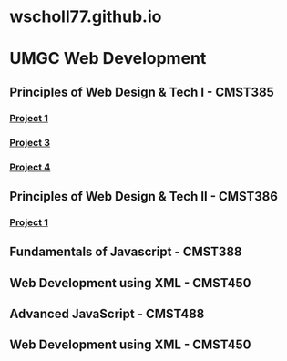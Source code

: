 # wscholl77.github.io
# UMGC Web Development 
## Principles of Web Design & Tech I - CMST385  
### [Project 1](https://wscholl77.github.io/cmst385/Project1/index.html)
### [Project 3](https://wscholl77.github.io/cmst385/Project3/index.html)
### [Project 4](https://wscholl77.github.io/cmost385/Project4/index.html)
## Principles of Web Design & Tech II - CMST386  
### [Project 1](https://wscholl77.github.io/Project1/index.html) 
## Fundamentals of Javascript - CMST388  
## Web Development using XML - CMST450  
## Advanced JavaScript - CMST488  
## Web Development using XML - CMST450  
